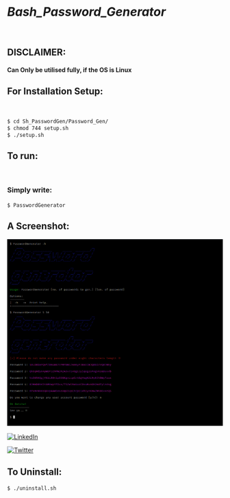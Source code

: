 # ***Bash_Password_Generator***
&nbsp;
## **DISCLAIMER:** 
#### Can Only be utilised fully, if the OS is Linux

## For Installation Setup:
&nbsp;
```
$ cd Sh_PasswordGen/Password_Gen/
$ chmod 744 setup.sh
$ ./setup.sh
```
## To run:
&nbsp;
### Simply write:
```
$ PasswordGenerator
```
## A Screenshot:

![alt text](https://github.com/Soumyanil-Biswas/Sh_PasswordGen/blob/main/Password_Gen/Screenshot.png?raw=true)

[![LinkedIn](https://img.shields.io/badge/LinkedIn-brightgreen?style=flat-square&logo=linkedin&labelColor=blue)](https://www.linkedin.com/in/-reveng-/)

[![Twitter](https://img.shields.io/badge/Twitter-brightgreen?style=flat-square&logo=twitter&labelColor=blue)](https://twitter.com/soumyani1)

## To Uninstall:
```
$ ./uninstall.sh
```
